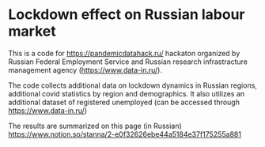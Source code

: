 # Lockdown effect on Russian labour market

This is a code for https://pandemicdatahack.ru/ hackaton organized by Russian Federal Employment Service and Russian research infrastracture management agency (https://www.data-in.ru/).

The code collects additional data on lockdown dynamics in Russian regions, additional covid statistics by region and demographics. It also utilizes an additional dataset of registered unemployed (can be accessed through https://www.data-in.ru/)

The results are summarized on this page (in Russian)
https://www.notion.so/stanna/2-e0f32626ebe44a5184e37f175255a881

